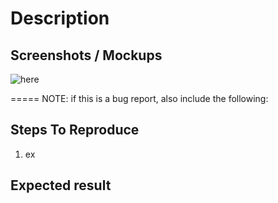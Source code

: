 # Description

## Screenshots / Mockups

![here]()

===== NOTE: if this is a bug report, also include the following:

## Steps To Reproduce

1. ex

## Expected result
